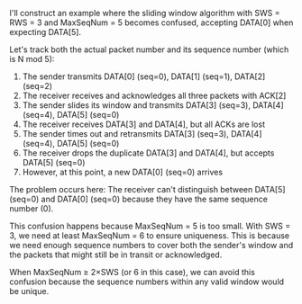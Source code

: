 I'll construct an example where the sliding window algorithm with SWS = RWS = 3 and MaxSeqNum = 5 becomes confused, accepting DATA[0] when expecting DATA[5].

Let's track both the actual packet number and its sequence number (which is N mod 5):

1. The sender transmits DATA[0] (seq=0), DATA[1] (seq=1), DATA[2] (seq=2)
2. The receiver receives and acknowledges all three packets with ACK[2]
3. The sender slides its window and transmits DATA[3] (seq=3), DATA[4] (seq=4), DATA[5] (seq=0)
4. The receiver receives DATA[3] and DATA[4], but all ACKs are lost
5. The sender times out and retransmits DATA[3] (seq=3), DATA[4] (seq=4), DATA[5] (seq=0)
6. The receiver drops the duplicate DATA[3] and DATA[4], but accepts DATA[5] (seq=0)
7. However, at this point, a new DATA[0] (seq=0) arrives

The problem occurs here: The receiver can't distinguish between DATA[5] (seq=0) and DATA[0] (seq=0) because they have the same sequence number (0).

This confusion happens because MaxSeqNum = 5 is too small. With SWS = 3, we need at least MaxSeqNum = 6 to ensure uniqueness. This is because we need enough sequence numbers to cover both the sender's window and the packets that might still be in transit or acknowledged.

When MaxSeqNum ≥ 2×SWS (or 6 in this case), we can avoid this confusion because the sequence numbers within any valid window would be unique.
